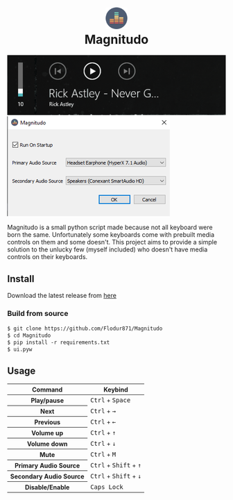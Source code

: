 <h1 align="center">
  <img src="https://raw.githubusercontent.com/Flodur871/Magnitudo/main/icon.png" height="50px"/>
  <br>
  Magnitudo
</h1>

![](https://raw.githubusercontent.com/Flodur871/Magnitudo/main/Screenshots/demo.gif)
![](https://raw.githubusercontent.com/Flodur871/Magnitudo/main/Screenshots/ui.png)

Magnitudo is a small python script made because not all keyboard were born the same. Unfortunately some keyboards come
with prebuilt media controls on them and some doesn't. This project aims to provide a simple solution to the unlucky
few (myself included) who doesn't have media controls on their keyboards.

Install
---------------
Download the latest release from [here](https://github.com/Flodur871/Magnitudo/releases/tag/v0.1)

### Build from source
```shell
$ git clone https://github.com/Flodur871/Magnitudo
$ cd Magnitudo
$ pip install -r requirements.txt
$ ui.pyw
```

Usage
---------------

<table>
        <thead>
        <tr>
            <th>Command</th>
            <th>Keybind</th>
        </tr>
    </thead>
    <tbody>
        <tr>
            <th>Play/pause</th>
            <td><kbd>Ctrl</kbd> + <kbd>Space</kbd></td>
        </tr>
        <tr>
            <th>Next</th>
            <td><kbd>Ctrl</kbd> + <kbd>→</kbd></td>
        </tr>
        <tr>
            <th>Previous</th>
            <td><kbd>Ctrl</kbd> + <kbd>←</kbd></td>
        </tr>
        <tr>
            <th>Volume up</th>
            <td><kbd>Ctrl</kbd> + <kbd>↑</kbd></td>
        </tr>
        <tr>
            <th>Volume down</th>
            <td><kbd>Ctrl</kbd> + <kbd>↓</kbd></td>
        </tr>
        <tr>
            <th>Mute</th>
            <td><kbd>Ctrl</kbd> + <kbd>M</kbd></td>
        </tr>
        <tr>
            <th>Primary Audio Source</th>
            <td><kbd>Ctrl</kbd> + <kbd>Shift</kbd> + <kbd>↑</kbd></td>
        </tr>
        <tr>
            <th>Secondary Audio Source</th>
            <td><kbd>Ctrl</kbd> + <kbd>Shift</kbd> + <kbd>↓</kbd></td>
        </tr>
        <tr>
            <th>Disable/Enable</th>
            <td><kbd>Caps Lock</kbd></td>
        </tr>
    </tbody>
</table>
